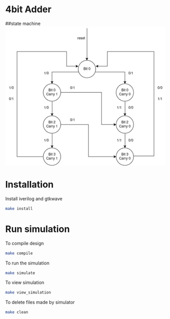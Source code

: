 
# 4bit Adder 

##state machine
![state_machine](./docs/adder_state_machine.jpg)

# Installation
Install iverilog and gtkwave
```bash
make install
```

# Run simulation
To compile design
```bash
make compile
```

To run the simulation
```bash
make simulate
```

To view simulation
```bash
make view_simulation
```

To delete files made by simulator
```bash
make clean
```

